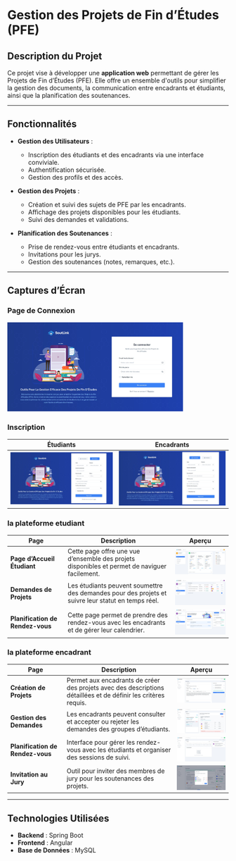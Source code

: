 # Gestion des Projets de Fin d’Études (PFE)

## Description du Projet

Ce projet vise à développer une **application web** permettant de gérer les Projets de Fin d’Études (PFE). Elle offre un ensemble d'outils pour simplifier la gestion des documents, la communication entre encadrants et étudiants, ainsi que la planification des soutenances.

---

## Fonctionnalités

- **Gestion des Utilisateurs** :
  - Inscription des étudiants et des encadrants via une interface conviviale.
  - Authentification sécurisée.
  - Gestion des profils et des accès.

- **Gestion des Projets** :
  - Création et suivi des sujets de PFE par les encadrants.
  - Affichage des projets disponibles pour les étudiants.
  - Suivi des demandes et validations.

- **Planification des Soutenances** :
  - Prise de rendez-vous entre étudiants et encadrants.
  - Invitations pour les jurys.
  - Gestion des soutenances (notes, remarques, etc.).

---

## Captures d’Écran

### **Page de Connexion**
<img src="/screenschot_app/login.jpg" alt="Page de Connexion" width="400"/>

### **Inscription**

| Étudiants                          | Encadrants                           |
|------------------------------------|--------------------------------------|
| ![Inscription Étudiant](/screenschot_app/register-etudiant.jpg) | ![Inscription Encadrant](/screenschot_app/register-encadrant.jpg) |

### **la plateforme etudiant**

<table>
  <thead>
    <tr>
      <th>Page</th>
      <th>Description</th>
      <th>Aperçu</th>
    </tr>
  </thead>
  <tbody>
    <tr>
      <td><b>Page d’Accueil Étudiant</b></td>
      <td>Cette page offre une vue d’ensemble des projets disponibles et permet de naviguer facilement.</td>
      <td>
        <img src="screenschot_app/home-etudiant.jpg" alt="Accueil Étudiant" width="300">
      </td>
    </tr>
    <tr>
      <td><b>Demandes de Projets</b></td>
      <td>Les étudiants peuvent soumettre des demandes pour des projets et suivre leur statut en temps réel.</td>
      <td>
        <img src="screenschot_app/project-request.jpg" alt="Demandes de Projets" width="300">
      </td>
    </tr>
    <tr>
      <td><b>Planification de Rendez-vous</b></td>
      <td>Cette page permet de prendre des rendez-vous avec les encadrants et de gérer leur calendrier.</td>
      <td>
        <img src="screenschot_app/appointments-students.jpg" alt="Planification de Rendez-vous" width="300">
      </td>
    </tr>
  </tbody>
</table>

### **la plateforme encadrant**

<table>
  <thead>
    <tr>
      <th>Page</th>
      <th>Description</th>
      <th>Aperçu</th>
    </tr>
  </thead>
  <tbody>
    <tr>
      <td><b>Création de Projets</b></td>
      <td>Permet aux encadrants de créer des projets avec des descriptions détaillées et de définir les critères requis.</td>
      <td>
        <img src="screenschot_app/create-projects.jpg" alt="Création de Projets" width="300">
      </td>
    </tr>
    <tr>
      <td><b>Gestion des Demandes</b></td>
      <td>Les encadrants peuvent consulter et accepter ou rejeter les demandes des groupes d’étudiants.</td>
      <td>
        <img src="screenschot_app/requests.jpg" alt="Gestion des Demandes" width="300">
      </td>
    </tr>
    <tr>
      <td><b>Planification de Rendez-vous</b></td>
      <td>Interface pour gérer les rendez-vous avec les étudiants et organiser des sessions de suivi.</td>
      <td>
        <img src="screenschot_app/appointments-encadrant.jpg" alt="Planification de Rendez-vous" width="300">
      </td>
    </tr>
    <tr>
      <td><b>Invitation au Jury</b></td>
      <td>Outil pour inviter des membres de jury pour les soutenances des projets.</td>
      <td>
        <img src="screenschot_app/invite-jury.jpg" alt="Invitation au Jury" width="300">
      </td>
    </tr>
  </tbody>
</table>

---

## Technologies Utilisées

- **Backend** : Spring Boot
- **Frontend** : Angular 
- **Base de Données** : MySQL
